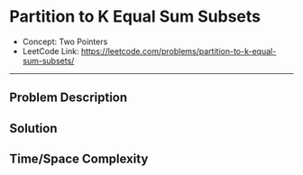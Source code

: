# Partition to K Equal Sum Subsets

- Concept: Two Pointers
- LeetCode Link: https://leetcode.com/problems/partition-to-k-equal-sum-subsets/

---

## Problem Description

## Solution

## Time/Space Complexity

